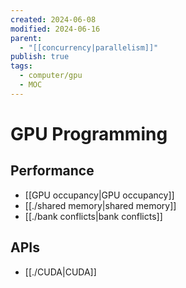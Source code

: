```yaml
---
created: 2024-06-08
modified: 2024-06-16
parent:
  - "[[concurrency|parallelism]]"
publish: true
tags:
  - computer/gpu
  - MOC
---
```


# GPU Programming
## Performance
- [[GPU occupancy|GPU occupancy]]
- [[./shared memory|shared memory]]
- [[./bank conflicts|bank conflicts]]

## APIs
- [[./CUDA|CUDA]]